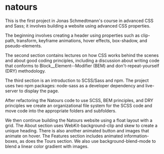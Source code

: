 # natours

This is the first project in Jonas Schmedtmann's course in advanced CSS and Sass; it involves building a website using advanced CSS properties.

The beginning involves creating a header using properties such as clip-path, transform, keyframe animations, hover effects, box-shadow, and pseudo-elements.

The second section contains lectures on how CSS works behind the scenes and about good coding principles, including a discussion about writing code that conforms to Block__Element--Modifier (BEM) and don't-repeat-yourself (DRY) methodology.

The third section is an introduction to SCSS/Sass and npm. The project uses two npm packages: node-sass as a developer dependency and live-server to display the page.

After refactoring the Natours code to use SCSS, BEM principles, and DRY principles we create an organizational file system for the SCSS code and move code into the appropriate folders and subfolders.

We then continue building the Natours website using a float layout with a grid. The About section uses WebKit-background-clip and skew to create a unique heading. There is also another animated button and images that animate on hover. The Features section includes animated information-boxes, as does the Tours section. We also use background-blend-mode to blend a linear color gradient with images.

